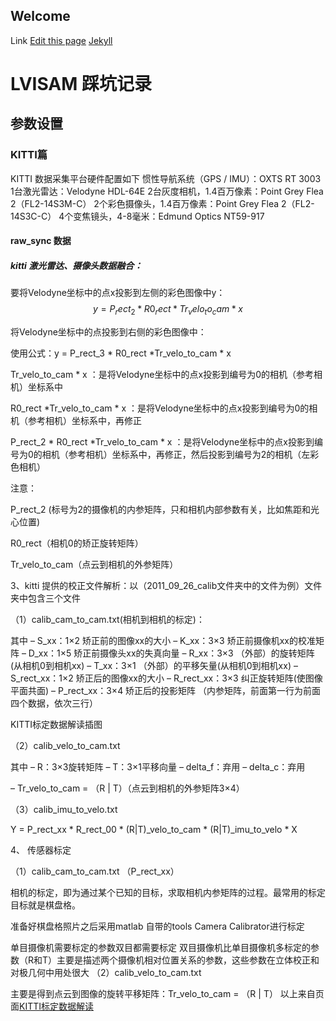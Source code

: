 ## Welcome

Link [Edit this page](https://github.com/illusionaireal/blog/edit/gh-pages/index.md) [Jekyll](https://jekyllrb.com/) 

# LVISAM 踩坑记录


## 参数设置

### KITTI篇
KITTI 数据采集平台硬件配置如下
惯性导航系统（GPS / IMU）：OXTS RT 3003
1台激光雷达：Velodyne HDL-64E
2台灰度相机，1.4百万像素：Point Grey Flea 2（FL2-14S3M-C）
2个彩色摄像头，1.4百万像素：Point Grey Flea 2（FL2-14S3C-C）
4个变焦镜头，4-8毫米：Edmund Optics NT59-917
#### raw_sync 数据
##### kitti 激光雷达、摄像头数据融合：
要将Velodyne坐标中的点x投影到左侧的彩色图像中y：
$$y = P_rect_2 * R0_rect *Tr_velo_to_cam * x$$

将Velodyne坐标中的点投影到右侧的彩色图像中：

使用公式：y = P_rect_3 * R0_rect *Tr_velo_to_cam * x

Tr_velo_to_cam * x    ：是将Velodyne坐标中的点x投影到编号为0的相机（参考相机）坐标系中

R0_rect *Tr_velo_to_cam * x    ：是将Velodyne坐标中的点x投影到编号为0的相机（参考相机）坐标系中，再修正

P_rect_2 * R0_rect *Tr_velo_to_cam * x     ：是将Velodyne坐标中的点x投影到编号为0的相机（参考相机）坐标系中，再修正，然后投影到编号为2的相机（左彩色相机）

注意：

P_rect_2 (标号为2的摄像机的内参矩阵，只和相机内部参数有关，比如焦距和光心位置)

R0_rect（相机0的矫正旋转矩阵）

Tr_velo_to_cam（点云到相机的外参矩阵）

3、kitti 提供的校正文件解析：以（2011_09_26_calib文件夹中的文件为例）文件夹中包含三个文件

（1）calib_cam_to_cam.txt(相机到相机的标定)：

其中
– S_xx：1×2 矫正前的图像xx的大小 
– K_xx：3×3 矫正前摄像机xx的校准矩阵 
– D_xx：1×5 矫正前摄像头xx的失真向量 
– R_xx：3×3 （外部）的旋转矩阵(从相机0到相机xx)
– T_xx：3×1 （外部）的平移矢量(从相机0到相机xx)
– S_rect_xx：1×2 矫正后的图像xx的大小 
– R_rect_xx：3×3 纠正旋转矩阵(使图像平面共面)
– P_rect_xx：3×4 矫正后的投影矩阵 （内参矩阵，前面第一行为前面四个数据，依次三行）

KITTI标定数据解读插图

（2）calib_velo_to_cam.txt

其中
– R：3×3旋转矩阵 
– T：3×1平移向量 
– delta_f：弃用 
– delta_c：弃用

– Tr_velo_to_cam = （R | T）（点云到相机的外参矩阵3×4）

（3）calib_imu_to_velo.txt

Y = P_rect_xx * R_rect_00 * (R|T)_velo_to_cam * (R|T)_imu_to_velo * X

4、 传感器标定

（1）calib_cam_to_cam.txt （P_rect_xx）

相机的标定，即为通过某个已知的目标，求取相机内参矩阵的过程。最常用的标定目标就是棋盘格。

准备好棋盘格照片之后采用matlab 自带的tools Camera Calibrator进行标定

单目摄像机需要标定的参数双目都需要标定
双目摄像机比单目摄像机多标定的参数（R和T）主要是描述两个摄像机相对位置关系的参数，这些参数在立体校正和对极几何中用处很大
（2）calib_velo_to_cam.txt

主要是得到点云到图像的旋转平移矩阵：Tr_velo_to_cam = （R | T）
以上来自页面[KITTI标定数据解读](https://bingxiong.vip/?p=18523)
